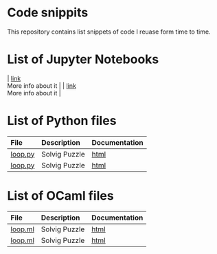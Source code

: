 # Code snippits

This repository contains list snippets of code I reuase form time to time.

# List of Jupyter Notebooks

| [link](link) <br>
More info about it  |
| [link](link) <br>
More info about it  |


# List of Python files

| **File** | **Description** | **Documentation**|
|:--------|:-------------------|----|
|[loop.py](https://github.com/norvig/pytudes/blob/master/py/SET.py)|Solvig Puzzle  |[html](http://norvig.com/SET.html)|
|[loop.py](https://github.com/norvig/pytudes/blob/master/py/SET.py)|Solvig Puzzle  |[html](http://norvig.com/SET.html)|

# List of OCaml files

| **File** | **Description** | **Documentation**|
|:--------|:-------------------|----|
|[loop.ml](https://github.com/norvig/pytudes/blob/master/py/SET.py)|Solvig Puzzle  |[html](http://norvig.com/SET.html)|
|[loop.ml](https://github.com/norvig/pytudes/blob/master/py/SET.py)|Solvig Puzzle  |[html](http://norvig.com/SET.html)|

